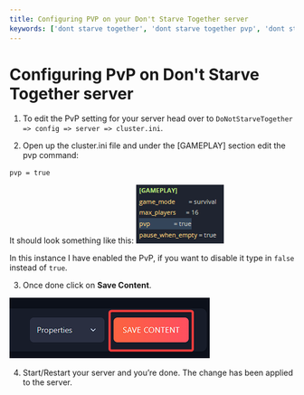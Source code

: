 ```yaml
---
title: Configuring PVP on your Don't Starve Together server 
keywords: ['dont starve together', 'dont starve together pvp', 'dont starve together enable pvp']
---
```


# Configuring PvP on Don't Starve Together server

1. To edit the PvP setting for your server head over to `DoNotStarveTogether => config => server => cluster.ini`.

2. Open up the cluster.ini file and under the [GAMEPLAY] section edit the pvp command:
```
pvp = true
```
It should look something like this:
![pvp](images/pvp.png)

In this instance I have enabled the PvP, if you want to disable it type in `false` instead of `true`. 

3. Once done click on **Save Content**. 

![Save Content](../images/save-content.png)

4. Start/Restart your server and you’re done. The change has been applied to the server.